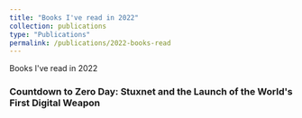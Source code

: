```yaml
---
title: "Books I've read in 2022"
collection: publications
type: "Publications"
permalink: /publications/2022-books-read
---
```


Books I've read in 2022

### Countdown to Zero Day: Stuxnet and the Launch of the World's First Digital Weapon